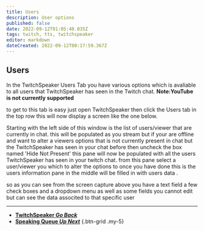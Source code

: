 ```yaml
---
title: Users
description: User options
published: false
date: 2022-09-12T01:05:40.035Z
tags: twitch, tts, twitchspeaker
editor: markdown
dateCreated: 2022-09-12T00:17:59.367Z
---
```


## Users 

In the TwitchSpeaker Users Tab you have various options which is avaliable to all users that TwitchSpeaker has seen in the Twitch chat. **Note:YouTube is not currently supported** 

to get to this tab is easy  just open TwitchSpeaker then click the Users tab in the top row this will now display a screen like the one below.

Starting with the left side of this window is the list of users/viewer that are currently in chat. this will be populated as you stream but if your are offline and want to alter a viewers options that is not currently present in chat but the TwitchSpeaker has seen in your chat before then uncheck the box named 'Hide Not Present' this pane will now be populated with all the users TwitchSpeaker has seen in your twitch chat. from this pane select a user/viewer you which to alter the options to  once you have done this is the users information pane in the middle will be filled in with users data . 

so as you can see from the screen capture above  you have a text field a few check boxes and a dropdown menu as well as some fields you cannot edit but can see the data associted to that specific user 





***

- [<i class="mdi mdi-chevron-left"></i>**TwitchSpeaker *Go Back***](/en/TwitchSpeaker)
- [<i class="mdi mdi-human-queue text--twitch"></i>**Speaking Queue *Up Next***](/en/TwitchSpeaker/Speaking-Queue)
{.btn-grid .my-5}